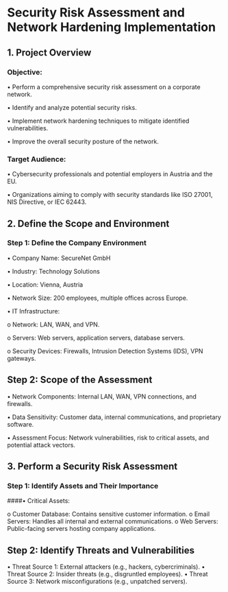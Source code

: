 # Security Risk Assessment and Network Hardening Implementation

## 1. Project Overview

### Objective:

•	Perform a comprehensive security risk assessment on a corporate network.

•	Identify and analyze potential security risks.

•	Implement network hardening techniques to mitigate identified vulnerabilities.

•	Improve the overall security posture of the network.

### Target Audience:

•	Cybersecurity professionals and potential employers in Austria and the EU.

•	Organizations aiming to comply with security standards like ISO 27001, NIS Directive, or IEC 62443.

## 2. Define the Scope and Environment

### Step 1: Define the Company Environment

•	Company Name: SecureNet GmbH

•	Industry: Technology Solutions

•	Location: Vienna, Austria

•	Network Size: 200 employees, multiple offices across Europe.

•	IT Infrastructure:

o	Network: LAN, WAN, and VPN.

o	Servers: Web servers, application servers, database servers.

o	Security Devices: Firewalls, Intrusion Detection Systems (IDS), VPN gateways.

## Step 2: Scope of the Assessment

•	Network Components: Internal LAN, WAN, VPN connections, and firewalls.

•	Data Sensitivity: Customer data, internal communications, and proprietary software.

•	Assessment Focus: Network vulnerabilities, risk to critical assets, and potential attack vectors.

## 3. Perform a Security Risk Assessment

### Step 1: Identify Assets and Their Importance

####•	Critical Assets:

o	Customer Database: Contains sensitive customer information.
o	Email Servers: Handles all internal and external communications.
o	Web Servers: Public-facing servers hosting company applications.

## Step 2: Identify Threats and Vulnerabilities

•	Threat Source 1: External attackers (e.g., hackers, cybercriminals).
•	Threat Source 2: Insider threats (e.g., disgruntled employees).
•	Threat Source 3: Network misconfigurations (e.g., unpatched servers).




